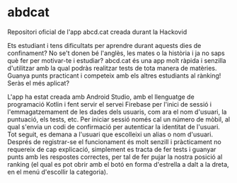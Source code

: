 # abdcat
 Repositori oficial de l'app abcd.cat creada durant la Hackovid

Ets estudiant i tens dificultats per aprendre durant aquests dies de confinament? No se't donen bé l'anglès, les mates o la història i ja no saps què fer per motivar-te i estudiar? abcd.cat és una app molt ràpida i senzilla d'utilitzar amb la qual podràs realitzar tests de tota manera de matèries. Guanya punts practicant i competeix amb els altres estudiants al rànking! Seràs el més aplicat?

L'app ha estat creada amb Android Studio, amb el llenguatge de programació Kotlin i fent servir el servei Firebase per l'inici de sessió i l'emmagatzemament de les dades dels usuaris, com ara el nom d'usuari, la puntuació, els tests, etc. Per iniciar sessió només cal un número de mòbil, al qual s'envia un codi de confirmació per autenticar la identitat de l'usuari. Tot seguit, es demana a l'usuari que escolleixi un alias o nom d'usuari. Després de registrar-se el funcionament és molt senzill i pràcticament no requereix de cap explicació, simplement es tracta de fer tests i guanyar punts amb les respostes correctes, per tal de fer pujar la nostra posició al ranking (el qual es pot obrir amb el botó en forma d'estrella a dalt a la dreta, en el menú d'escollir la categoria).
